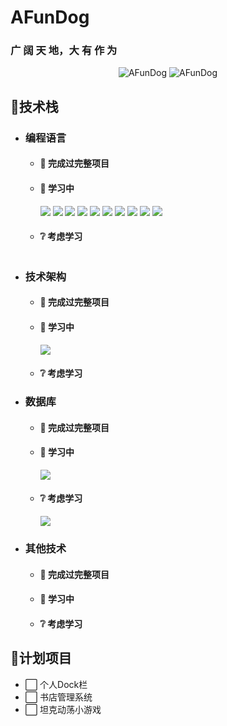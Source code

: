 # AFunDog

### 广 阔 天 地，大 有 作 为

<p align="center">
  <img alt="AFunDog" src="https://github-readme-stats.vercel.app/api/top-langs/?username=AFunDog&locale=cn&layout=donut&theme=codeSTACKr"/>
  <img alt="AFunDog" src="https://github-readme-stats.vercel.app/api?username=AFunDog&locale=cn&show_icons=true&theme=codeSTACKr"/>
</p>


## 🔧技术栈

- ### 编程语言

  - #### 🎈 完成过完整项目

  - #### 📖 学习中
    
    ![](https://img.shields.io/badge/C%23-239120?style=for-the-badge&logo=c-sharp&logoColor=white)
    ![](https://img.shields.io/badge/.NET-5C2D91?style=for-the-badge&logo=.net&logoColor=white)
    ![](https://img.shields.io/badge/C-00599C?style=for-the-badge&logo=c&logoColor=white)
    ![](https://img.shields.io/badge/C%2B%2B-00599C?style=for-the-badge&logo=c%2B%2B&logoColor=white)
    ![](https://img.shields.io/badge/HTML-239120?style=for-the-badge&logo=html5&logoColor=white)
    ![](https://img.shields.io/badge/CSS-239120?&style=for-the-badge&logo=css3&logoColor=white)
    ![](https://img.shields.io/badge/JavaScript-F7DF1E?style=for-the-badge&logo=JavaScript&logoColor=white)
    ![](https://img.shields.io/badge/TypeScript-007ACC?style=for-the-badge&logo=typescript&logoColor=white)
    ![](https://img.shields.io/badge/Python-3776AB?style=for-the-badge&logo=python&logoColor=white)
    ![](https://img.shields.io/badge/Java-ED8B00?style=for-the-badge&logo=openjdk&logoColor=white)
   
  - #### ❔ 考虑学习

    ![]()

- ### 技术架构
  
  - #### 🎈 完成过完整项目

  - #### 📖 学习中

    ![](https://img.shields.io/badge/Vue.js-35495E?style=for-the-badge&logo=vue.js&logoColor=4FC08D)

  - #### ❔ 考虑学习

- ### 数据库

  - #### 🎈 完成过完整项目

  - #### 📖 学习中

    ![](https://img.shields.io/badge/PostgreSQL-316192?style=for-the-badge&logo=postgresql&logoColor=white)

  - #### ❔ 考虑学习

    ![](https://img.shields.io/badge/SQLite-07405E?style=for-the-badge&logo=sqlite&logoColor=white)

- ### 其他技术
  
  - #### 🎈 完成过完整项目

  - #### 📖 学习中

  - #### ❔ 考虑学习

## 🎯计划项目

- ⬜ 个人Dock栏
- ⬜ 书店管理系统
- ⬜ 坦克动荡小游戏
  


<!-- ![](https://img.shields.io/badge/yes-no-blue) -->